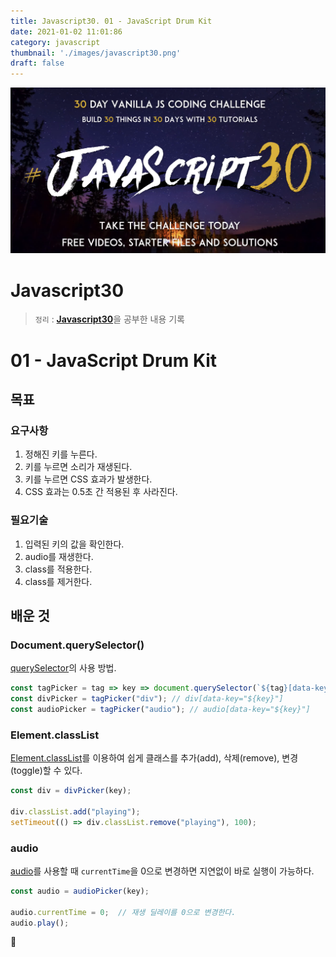 ```yaml
---
title: Javascript30. 01 - JavaScript Drum Kit
date: 2021-01-02 11:01:86
category: javascript
thumbnail: './images/javascript30.png'
draft: false
---
```


![](./images/javascript30.png)

# Javascript30

> `정리` : [**Javascript30**](https://javascript30.com)을 공부한 내용 기록

# 01 - JavaScript Drum Kit

## 목표

### 요구사항

1. 정해진 키를 누른다.
2. 키를 누르면 소리가 재생된다.
3. 키를 누르면 CSS 효과가 발생한다.
4. CSS 효과는 0.5초 간 적용된 후 사라진다.

### 필요기술

1. 입력된 키의 값을 확인한다.
2. audio를 재생한다.
3. class를 적용한다.
4. class를 제거한다.

## 배운 것

### Document.querySelector()

[querySelector](https://developer.mozilla.org/ko/docs/Web/API/Document/querySelector)의 사용 방법.

```js
const tagPicker = tag => key => document.querySelector(`${tag}[data-key="${key}"]`);
const divPicker = tagPicker("div"); // div[data-key="${key}"]
const audioPicker = tagPicker("audio"); // audio[data-key="${key}"]
```

### Element.classList

[Element.classList](https://developer.mozilla.org/ko/docs/Web/API/Element/classList)를 이용하여 쉽게 클래스를 추가(add), 삭제(remove), 변경(toggle)할 수 있다.

```js
const div = divPicker(key);

div.classList.add("playing");
setTimeout(() => div.classList.remove("playing"), 100);

```

### audio

[audio](https://developer.mozilla.org/ko/docs/Web/HTML/Element/audio)를 사용할 때 `currentTime`을 0으로 변경하면 지연없이 바로 실행이 가능하다.

```js
const audio = audioPicker(key);

audio.currentTime = 0;  // 재생 딜레이를 0으로 변경한다.
audio.play();
```

👋

